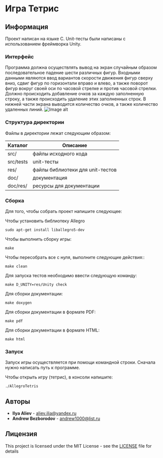 # Игра Тетрис

## Информация
Проект написан на языке C. Unit-тесты были написаны с использованием фреймворка Unity.

### Интерфейс
Программа должна осуществлять вывод на экран случайным образом последовательное падение шести различных фигур. Входными данными являются ввод вариантов скорости движения фигур сверху вниз, сдвиг фигур по горизонтали вправо и влево, а также поворот фигур вокруг своей оси по часовой стрелке и против часовой стрелки. Должно происходить добавление очков за каждую заполненную строку, а также происходить удаление этих заполненных строк. В нижней части экрана выводится количество очков, а также количество удаленных линий.
![Image alt](https://github.com/alievilya/Polytech.cs.2017.SpringProject/blob/master/doc/res/image1.png)


### Структура директории
Файлы в директории лежат следующим образом:

  Каталог    |   Описание
-------------|--------------------------
src/         | файлы исходного кода 
src/tests    | unit-тесты
res/         | файлы библиотеки для unit-тестов
doc/         | документация
doc/res/     | ресурсы для документации


### Сборка
Для того, чтобы собрать проект напишите следующее:

Чтобы установить библиотеку Allegro

````
sudo apt-get install liballegro5-dev
````

Чтобы выполнить сборку игры:

````
make
````
Чтобы пересобрать все с нуля, выполните следующие действия::
````
make clean
````

Для запуска тестов необходимо ввести следующую команду:
````
make D_UNITY=res/Unity check
````
Для сборки документации:
````
make doxygen
````
Для сборки документации в формате PDF:
````
make pdf
````
Для сборки документации в формате HTML:
````
make html
````

### Запуск
Запуск игры осуществляется при помощи командной строки. Сначала нужно написать путь к программе.

Чтобы открыть игру (тетрис), в консоли напишите: 
````
./AllegroTetris
````
## Авторы
* **Ilya Aliev** - aliev.ilia@yandex.ru
* **Andrew Bezborodov** - andrew1000@list.ru
## Лицензия
This project is licensed under the MIT License - see the [LICENSE](LICENSE) file for details

